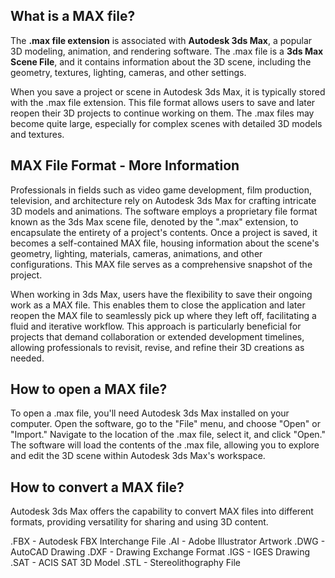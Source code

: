 ## What is a MAX file?

The **.max file extension** is associated with **Autodesk 3ds Max**, a popular 3D modeling, animation, and rendering software. The .max file is a **3ds Max Scene File**, and it contains information about the 3D scene, including the geometry, textures, lighting, cameras, and other settings.

When you save a project or scene in Autodesk 3ds Max, it is typically stored with the .max file extension. This file format allows users to save and later reopen their 3D projects to continue working on them. The .max files may become quite large, especially for complex scenes with detailed 3D models and textures.

## MAX File Format - More Information

Professionals in fields such as video game development, film production, television, and architecture rely on Autodesk 3ds Max for crafting intricate 3D models and animations. The software employs a proprietary file format known as the 3ds Max scene file, denoted by the ".max" extension, to encapsulate the entirety of a project's contents. Once a project is saved, it becomes a self-contained MAX file, housing information about the scene's geometry, lighting, materials, cameras, animations, and other configurations. This MAX file serves as a comprehensive snapshot of the project.

When working in 3ds Max, users have the flexibility to save their ongoing work as a MAX file. This enables them to close the application and later reopen the MAX file to seamlessly pick up where they left off, facilitating a fluid and iterative workflow. This approach is particularly beneficial for projects that demand collaboration or extended development timelines, allowing professionals to revisit, revise, and refine their 3D creations as needed.

## How to open a MAX file?

To open a .max file, you'll need Autodesk 3ds Max installed on your computer. Open the software, go to the "File" menu, and choose "Open" or "Import." Navigate to the location of the .max file, select it, and click "Open." The software will load the contents of the .max file, allowing you to explore and edit the 3D scene within Autodesk 3ds Max's workspace.

## How to convert a MAX file?

Autodesk 3ds Max offers the capability to convert MAX files into different formats, providing versatility for sharing and using 3D content. 

.FBX - Autodesk FBX Interchange File
.AI - Adobe Illustrator Artwork
.DWG - AutoCAD Drawing
.DXF - Drawing Exchange Format
.IGS - IGES Drawing
.SAT - ACIS SAT 3D Model
.STL - Stereolithography File






